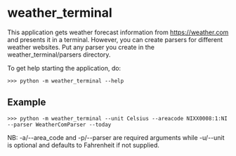 # weather_terminal
This application gets weather forecast information from https://weather.com and presents it in a terminal.
However, you can create parsers for different weather websites. Put any parser you create in the weather_terminal/parsers directory. 

To get help starting the application, do:

`>>> python -m weather_terminal --help`

## Example
`>>> python -m weather_terminal --unit Celsius --areacode NIXX0008:1:NI --parser WeatherComParser --today`

NB: -a/--area_code and -p/--parser are required arguments while -u/--unit is optional and defaults to Fahrenheit if not supplied.
